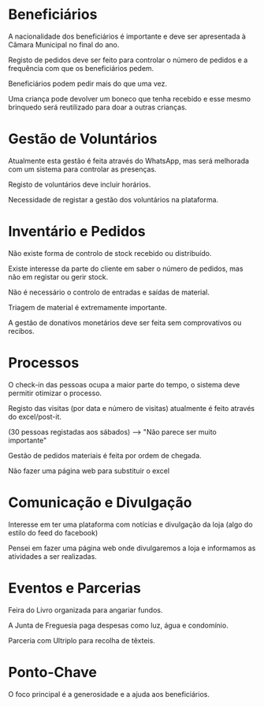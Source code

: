 # Beneficiários

A nacionalidade dos beneficiários é importante e deve ser apresentada à Câmara Municipal no final do ano.

Registo de pedidos deve ser feito para controlar o número de pedidos e a frequência com que os beneficiários pedem.

Beneficiários podem pedir mais do que uma vez.

Uma criança pode devolver um boneco que tenha recebido e esse mesmo brinquedo será reutilizado para doar a outras crianças.


# Gestão de Voluntários

Atualmente esta gestão é feita através do WhatsApp, mas será melhorada com um sistema para controlar as presenças.

Registo de voluntários deve incluir horários.

Necessidade de registar a gestão dos voluntários na plataforma.


# Inventário e Pedidos

Não existe forma de controlo de stock recebido ou distribuído.

Existe interesse da parte do cliente em saber o número de pedidos, mas não em registar ou gerir stock.

Não é necessário o controlo de entradas e saídas de material.

Triagem de material é extremamente importante.

A gestão de donativos monetários deve ser feita sem comprovativos ou recibos.


# Processos

O check-in das pessoas ocupa a maior parte do tempo, o sistema deve permitir otimizar o processo.

Registo das visitas (por data e número de visitas) atualmente é feito através do excel/post-it.

(30 pessoas registadas aos sábados) --> "Não parece ser muito importante"

Gestão de pedidos materiais é feita por ordem de chegada.

Não fazer uma página web para substituir o excel



# Comunicação e Divulgação

Interesse em ter uma plataforma com notícias e divulgação da loja (algo do estilo do feed do facebook)

Pensei em fazer uma página web onde divulgaremos a loja e informamos as atividades a ser realizadas.


# Eventos e Parcerias

Feira do Livro organizada para angariar fundos.

A Junta de Freguesia paga despesas como luz, água e condomínio.

Parceria com Ultriplo para recolha de têxteis.


# Ponto-Chave

O foco principal é a generosidade e a ajuda aos beneficiários.
